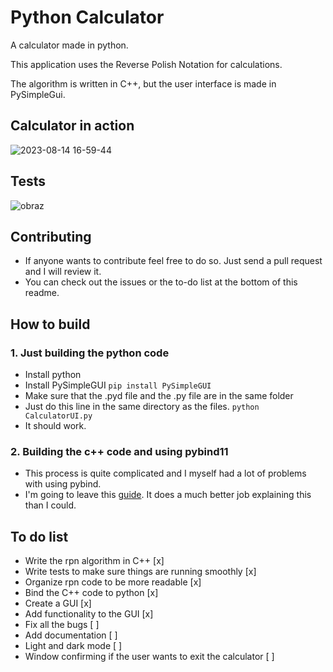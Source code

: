 # Python Calculator
A calculator made in python.

This application uses the Reverse Polish Notation for calculations.

The algorithm is written in C++, but the user interface is made in PySimpleGui.
## Calculator in action

![2023-08-14 16-59-44](https://github.com/sebe324/sebe324/assets/58781463/9d1029f9-e40a-4e5a-810c-461375c3ad34)

## Tests
![obraz](https://github.com/sebe324/PythonCalculator/assets/58781463/85233672-9c18-4596-a377-9b123538b6a1)

## Contributing
  - If anyone wants to contribute feel free to do so. Just send a pull request and I will review it.
  - You can check out the issues or the to-do list at the bottom of this readme.
## How to build

### 1. Just building the python code

- Install python
- Install PySimpleGUI
  ```pip install PySimpleGUI```
- Make sure that the .pyd file and the .py file are in the same folder
- Just do this line in the same directory as the files.
  ```python CalculatorUI.py```
- It should work.


### 2. Building the c++ code and using pybind11
  - This process is quite complicated and I myself had a lot of problems with using pybind.
  - I'm going to leave this [guide](https://learn.microsoft.com/en-us/visualstudio/python/working-with-c-cpp-python-in-visual-studio?view=vs-2022). It does a
    much better job explaining this than I could.
## To do list
- Write the rpn algorithm in C++ [x]
- Write tests to make sure things are running smoothly [x]
- Organize rpn code to be more readable [x]
- Bind the C++ code to python [x]
- Create a GUI [x]
- Add functionality to the GUI [x]
- Fix all the bugs [ ]
- Add documentation [ ]
- Light and dark mode [ ]
- Window confirming if the user wants to exit the calculator [ ]
